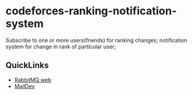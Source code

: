 # codeforces-ranking-notification-system
Subscribe to one or more users(friends) for ranking changes; notification system for change in rank of particular user;

## QuickLinks
* [RabbitMQ web](http://localhost:15672/#/)
* [MailDev](http://localhost:4000/#/)